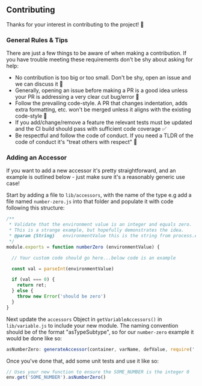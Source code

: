 ## Contributing

Thanks for your interest in contributing to the project! 🎉

### General Rules & Tips

There are just a few things to be aware of when making a contribution. If you have trouble meeting these requirements don't be shy about asking for help:

* No contribution is too big or too small. Don't be shy, open an issue and we can discuss it 💬
* Generally, opening an issue before making a PR is a good idea unless your PR is addressing a very clear cut bug/error 🐛
* Follow the prevailing code-style. A PR that changes indentation, adds extra formatting, etc. won't be merged unless it aligns with the existing code-style 📝
* If you add/change/remove a feature the relevant tests must be updated and the CI build should pass with sufficient code coverage ✅
* Be respectful and follow the code of conduct. If you need a TLDR of the code of conduct it's "treat others with respect" 🙏

### Adding an Accessor

If you want to add a new accessor it's pretty straightforward, and an example is outlined below - just make sure it's a reasonably generic use case!

Start by adding a file to `lib/accessors`, with the name of the type e.g add a
file named `number-zero.js` into that folder and populate it with code
following this structure:

```js
/**
 * Validate that the environment value is an integer and equals zero.
 * This is a strange example, but hopefully demonstrates the idea.
 * @param {String}   environmentValue this is the string from process.env
 */
module.exports = function numberZero (environmentValue) {

  // Your custom code should go here...below code is an example

  const val = parseInt(environmentValue)

  if (val === 0) {
    return ret;
  } else {
    throw new Error('should be zero')
  }
}
```

Next update the `accessors` Object in `getVariableAccessors()` in
`lib/variable.js` to include your new module. The naming convention should be of
the format "asTypeSubtype", so for our `number-zero` example it would be done
like so:

```js
asNumberZero: generateAccessor(container, varName, defValue, require('./accessors/number-zero')),
```

Once you've done that, add some unit tests and use it like so:

```js
// Uses your new function to ensure the SOME_NUMBER is the integer 0
env.get('SOME_NUMBER').asNumberZero()
```

